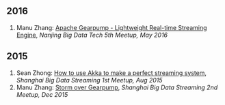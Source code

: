 ## 2016

1. Manu Zhang: [Apache Gearpump - Lightweight Real-time Streaming Engine](http://www.slideshare.net/manuzhang/apache-gearpump-lightweight-runtime-streaming-engine), *Nanjing Big Data Tech 5th Meetup, May 2016*

## 2015

1. Sean Zhong: [How to use Akka to make a perfect streaming system](http://files.meetup.com/18743046/How%20to%20use%20Akka%20to%20make%20a%20perfect_intel_zhongxiang.pdf), *Shanghai Big Data Streaming 1st Meetup, Aug 2015*
2. Manu Zhang: [Storm over Gearpump](http://files.meetup.com/18743046/Storm%20over%20Gearpump.pdf), *Shanghai Big Data Streaming 2nd Meetup, Dec 2015*
